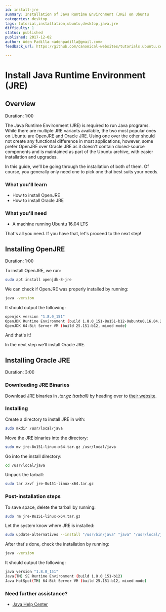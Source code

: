 ```yaml
---
id: install-jre
summary: Installation of Java Runtime Environment (JRE) on Ubuntu
categories: desktop
tags: tutorial,installation,ubuntu,desktop,java,jre
difficulty: 1
status: published
published: 2017-12-02
author: Aden Padilla <adenpadilla@gmail.com>
feedback_url: https://github.com/canonical-websites/tutorials.ubuntu.com/issues

---
```


# Install Java Runtime Environment (JRE)

## Overview
Duration: 1:00

The Java Runtime Environment (JRE) is required to run Java programs. While there are multiple JRE variants available, the two most popular ones on Ubuntu are OpenJRE and Oracle JRE. Using one over the other should not create any functional difference in most applications, however, some prefer OpenJRE over Oracle JRE as it doesn't contain closed-source components and is maintained as part of the Ubuntu archive, with easier installation and upgrades.

In this guide, we'll be going through the installation of both of them. Of course, you generally only need one to pick one that best suits your needs.

### What you'll learn
- How to install OpenJRE
- How to install Oracle JRE

### What you'll need
- A machine running Ubuntu 16.04 LTS

That's all you need. If you have that, let's proceed to the next step!


## Installing OpenJRE
Duration: 1:00

To install OpenJRE, we run:
```bash
sudo apt install openjdk-8-jre
```

We can check if OpenJRE was properly installed by running:
```bash
java -version
```

It should output the following:
```bash
openjdk version "1.8.0_151"
OpenJDK Runtime Environment (build 1.8.0_151-8u151-b12-0ubuntu0.16.04.2-b12)
OpenJDK 64-Bit Server VM (build 25.151-b12, mixed mode)

```
And that's it!

In the next step we'll install Oracle JRE.

## Installing Oracle JRE
Duration: 3:00

### Downloading JRE Binaries

Download JRE binaries in *.tar.gz (tarball)* by heading over to [their website](http://www.oracle.com/technetwork/java/javase/downloads/jre8-downloads-2133155.html).

### Installing

Create a directory to install JRE in with:
```bash
sudo mkdir /usr/local/java
```

Move the JRE binaries into the directory:
```bash
sudo mv jre-8u151-linux-x64.tar.gz /usr/local/java
```

Go into the install directory:
```bash
cd /usr/local/java
```

Unpack the tarball:
```bash
sudo tar zxvf jre-8u151-linux-x64.tar.gz
```

### Post-installation steps

To save space, delete the tarball by running:
```bash
sudo rm jre-8u151-linux-x64.tar.gz
```

Let the system know where JRE is installed:
```bash
sudo update-alternatives --install "/usr/bin/java" "java" "/usr/local/java/jre1.8.0_151/bin/java" 1
```

After that's done, check the installation by running:
```bash
java -version
```
It should output the following:
```bash
java version "1.8.0_151"
Java(TM) SE Runtime Environment (build 1.8.0_151-b12)
Java HotSpot(TM) 64-Bit Server VM (build 25.151-b12, mixed mode)
```


### Need further assistance?
- [Java Help Center](https://java.com/en/download/help/)
